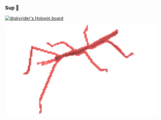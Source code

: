 ### Sup 🤘
[![@skyrider's Holopin board](https://holopin.me/skyrider)](https://holopin.io/@skyrider)
<div data-iframe-width="150" data-iframe-height="270" data-share-badge-id="33135f6a-5a44-4319-9e8a-7889a2a1abc6" data-share-badge-host="https://www.credly.com"></div><script type="text/javascript" async src="//cdn.credly.com/assets/utilities/embed.js"></script>
<p align="center">
<img src="stickbugparrot.gif" width="500" height="300">
</p>

